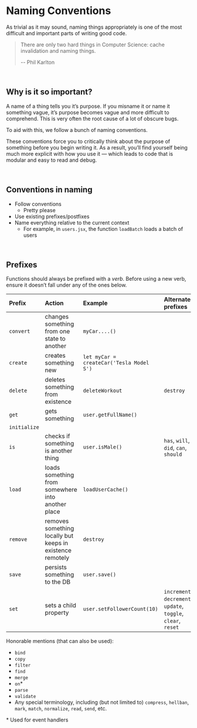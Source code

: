 # Naming Conventions

As trivial as it may sound, naming things appropriately is one of the most difficult and important parts of writing good code.

> There are only two hard things in Computer Science: cache invalidation and naming things.
>
> \-- Phil Karlton


<br />

## Why is it so important?

A name of a thing tells you it’s purpose. If you misname it or name it something vague, it’s purpose becomes vague and more difficult to comprehend. This is very often the root cause of a lot of obscure bugs.

To aid with this, we follow a bunch of naming conventions.

These conventions force you to critically think about the purpose of something before you begin writing it. As a result, you’ll find yourself being much more explicit with how you use it — which leads to code that is modular and easy to read and debug.


<br />

## Conventions in naming

* Follow conventions
  * Pretty please
* Use existing prefixes/postfixes
* Name everything relative to the current context
  * For example, in `users.jsx`, the function `loadBatch` loads a batch of users


<br />

## Prefixes

Functions should always be prefixed with a *verb*. Before using a new verb, ensure it doesn’t fall under any of the ones below.


Prefix    | Action    | Example   | Alternate prefixes
:---------|:----------|:----------|:---------------------
`convert` | changes something from one state to another | `myCar....()`
`create` | creates something new | `let myCar = createCar('Tesla Model S')`
`delete` | deletes something from existence | `deleteWorkout` | `destroy`
`get` | gets something | `user.getFullName()`
`initialize` |
`is` | checks if something is another thing | `user.isMale()` | `has`, `will`, `did`, `can`, `should`
`load` | loads something from somewhere into another place | `loadUserCache()`
`remove` | removes something locally but keeps in existence remotely | `destroy`
`save` | persists something to the DB | `user.save()`
`set` | sets a child property | `user.setFollowerCount(10)` | `increment`, `decrement`, `update`, `toggle`, `clear`, `reset`

Honorable mentions (that can also be used):
* `bind`
* `copy`
* `filter`
* `find`
* `merge`
* `on`*
* `parse`
* `validate`
* Any special terminology, including (but not limited to) `compress`, `hellban`, `mark`, `match`, `normalize`, `read`, `send`, etc.


\* Used for event handlers
